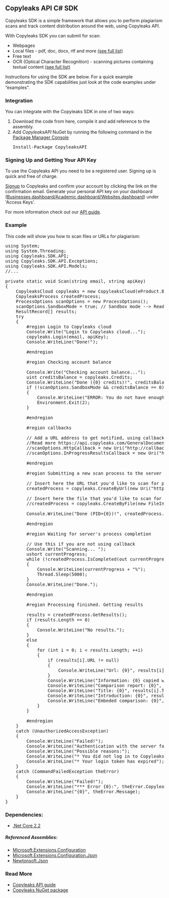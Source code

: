 <h2>Copyleaks API C# SDK</h2>
<p>
Copyleaks SDK is a simple framework that allows you to perform plagiarism scans and track content distribution around the web, using Copyleaks API.
</p>
<p>
With Copyleaks SDK you can submit for scan:  
<ul>
<li>Webpages</li>
<li>Local files - pdf, doc, docx, rtf and more <a href="https://api.copyleaks.com/GeneralDocumentation/TechnicalSpecifications#supportedfiletypes">(see full list)</a></li>
<li>Free text</li>
<li>OCR (Optical Character Recognition) - scanning pictures containing textual content <a href="https://api.copyleaks.com/GeneralDocumentation/TechnicalSpecifications#supportedfiletypes">(see full list)</a></li>
</ul>
Instructions for using the SDK are below. For a quick example demonstrating the SDK capabilities just look at the code examples under “examples”.
</p>
<h3>Integration</h3>
<p>You can integrate with the Copyleaks SDK in one of two ways:</p>
<ol>
<li>Download the code from here, compile it and add reference to the assembly.</li>
<li>Add <i>CopyleaksAPI</i> NuGet by running the following command in the <a href="http://docs.nuget.org/consume/package-manager-console">Package Manager Console</a></li>
<pre>
Install-Package CopyleaksAPI
</pre>
</ol>
<h3>Signing Up and Getting Your API Key</h3>
 <p>To use the Copyleaks API you need to be a registered user. Signing up is quick and free of charge.</p>
 <p><a href="https://copyleaks.com/Account/Register">Signup</a> to Copyleaks and confirm your account by clicking the link on the confirmation email. Generate your personal API key on your dashboard (<a href="https://api.copyleaks.com/businessesapi">Businesses dashboard/</a><a href="https://api.copyleaks.com/academicapi">Academic dashboard/</a><a href="https://api.copyleaks.com/websitesapi">Websites dashboard</a>) under 'Access Keys'. </p>
 <p>For more information check out our <a href="https://api.copyleaks.com/Guides/HowToUse">API guide</a>.</p>
<h3>Example</h3>
<p>This code will show you how to scan files or URLs for plagiarism:</p>

<pre>
using System;
using System.Threading;
using Copyleaks.SDK.API;
using Copyleaks.SDK.API.Exceptions;
using Copyleaks.SDK.API.Models;
//...

private static void Scan(string email, string apiKey)
{
	CopyleaksCloud copyleaks = new CopyleaksCloud(eProduct.Businesses);
	CopyleaksProcess createdProcess;
	ProcessOptions scanOptions = new ProcessOptions();
	scanOptions.SandboxMode = true; // Sandbox mode --> Read more https://api.copyleaks.com/GeneralDocumentation/RequestHeaders#sandbox-mode
	ResultRecord[] results;
	try
	{
		#region Login to Copyleaks cloud
		Console.Write("Login to Copyleaks cloud...");
		copyleaks.Login(email, apiKey);
		Console.WriteLine("Done!");
		
		#endregion
		
		#region Checking account balance
		
		Console.Write("Checking account balance...");
		uint creditsBalance = copyleaks.Credits;
		Console.WriteLine("Done ({0} credits)!", creditsBalance);
		if (!scanOptions.SandboxMode && creditsBalance == 0)
		{
			Console.WriteLine("ERROR: You do not have enough credits to complete this scan. Your balance is {0}).", creditsBalance);
			Environment.Exit(2);
		}
		
		#endregion
		
		#region callbacks
		
		// Add a URL address to get notified, using callbacks, once the scan results are ready. 
		//Read more https://api.copyleaks.com/GeneralDocumentation/RequestHeaders#callbacks
		//scanOptions.HttpCallback = new Uri("http://callbackurl.com?pid={PID}");
		//scanOptions.InProgressResultsCallback = new Uri("http://callbackurl.com?pid={PID}");
		
		#endregion
		
		#region Submitting a new scan process to the server
		
		// Insert here the URL that you'd like to scan for plagiarism
		createdProcess = copyleaks.CreateByUrl(new Uri("http://urltoscan.com"), scanOptions);
		
		// Insert here the file that you'd like to scan for plagiarism
		//createdProcess = copyleaks.CreateByFile(new FileInfo("C:\FiletoScan.pdf"), scanOptions);
		
		Console.WriteLine("Done (PID={0})!", createdProcess.PID);
		
		#endregion
		
		#region Waiting for server's process completion
		
		// Use this if you are not using callback
		Console.Write("Scanning... ");
		ushort currentProgress;
		while (!createdProcess.IsCompleted(out currentProgress))
		{
			Console.WriteLine(currentProgress + "%");
			Thread.Sleep(5000);
		}
		Console.WriteLine("Done.");
		
		#endregion
		
		#region Processing finished. Getting results
		
		results = createdProcess.GetResults();
		if (results.Length == 0)
		{
			Console.WriteLine("No results.");
		}
		else
		{
			for (int i = 0; i < results.Length; ++i)
			{
				if (results[i].URL != null)
				{
					Console.WriteLine("Url: {0}", results[i].URL);
				}
				Console.WriteLine("Information: {0} copied words ({1}%)", results[i].NumberOfCopiedWords, results[i].Percents);
				Console.WriteLine("Comparison report: {0}", results[i].ComparisonReport);
				Console.WriteLine("Title: {0}", results[i].Title);
				Console.WriteLine("Introduction: {0}", results[i].Introduction);
				Console.WriteLine("Embeded comparison: {0}", results[i].EmbededComparison);
			}
		}
		
		#endregion
	}
	catch (UnauthorizedAccessException)
	{
		Console.WriteLine("Failed!");
		Console.WriteLine("Authentication with the server failed!");
		Console.WriteLine("Possible reasons:");
		Console.WriteLine("* You did not log in to Copyleaks cloud");
		Console.WriteLine("* Your login token has expired");
	}
	catch (CommandFailedException theError)
	{
		Console.WriteLine("Failed!");
		Console.WriteLine("*** Error {0}:", theError.CopyleaksErrorCode);
		Console.WriteLine("{0}", theError.Message);
	}
}
</pre>

<h3>Dependencies:</h3>
<ul>
<li><a href="http://www.microsoft.com/en-us/download/details.aspx?id=30653">.Net Core 2.2</a></li>
</ul>
<h5>Referenced Assemblies:</h5>
<ul>
<li><a href="https://www.nuget.org/packages/Microsoft.Extensions.Configuration">Microsoft.Extensions.Configuration</a></li>
<li><a href="https://www.nuget.org/packages/Microsoft.Extensions.Configuration.Json">Microsoft.Extensions.Configuration.Json</a></li>
<li><a href="https://www.nuget.org/packages/Newtonsoft.Json">Newtonsoft.Json</a></li>
</ul>

<h3>Read More</h3>
<ul>
<li><a href="https://api.copyleaks.com/Guides/HowToUse">Copyleaks API guide</a></li>
<li><a href="https://www.nuget.org/packages/CopyleaksAPI/">Copyleaks NuGet package</a></li>
</ul>
